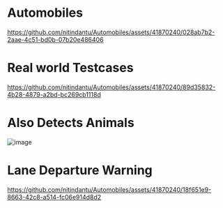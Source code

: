 # Automobiles

https://github.com/nitindantu/Automobiles/assets/41870240/028ab7b2-2aae-4c51-bd0b-07b20e486406

# Real world Testcases 
https://github.com/nitindantu/Automobiles/assets/41870240/89d35832-4b28-4879-a2bd-bc269cb1118d

# Also Detects Animals
![image](https://github.com/nitindantu/Automobiles/assets/41870240/08c78831-238d-498e-bee8-75374ee8c5d4)

# Lane Departure Warning



https://github.com/nitindantu/Automobiles/assets/41870240/18f651e9-8663-42c8-a514-fc06e914d8d2


